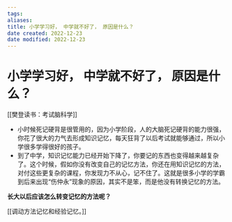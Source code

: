 ```yaml
---
tags: 
aliases: 
title: 小学学习好， 中学就不好了， 原因是什么？
date created: 2022-12-23
date modified: 2022-12-23
---
```


# 小学学习好， 中学就不好了， 原因是什么？

[[樊登读书：考试脑科学]]

-   小时候死记硬背是很管用的，因为小学阶段，人的大脑死记硬背的能力很强，你花了很大的力气去形成知识记忆，每天狂背了以后考试就能够通过，所以小学很多学得很好的孩子。
-   到了中学，知识记忆能力已经开始下降了，你要记的东西也变得越来越复杂了。这个时候，假如你没有改变自己的记忆方法，你还在用知识记忆的方法，对付这些更复杂的课程，你发现力不从心，记不住了。这就是很多小学的学霸到后来出现“伤仲永”现象的原因，其实不是笨，而是他没有转换记忆的方法。

**长大以后应该怎么转变记忆的方法呢？**

[[调动方法记忆和经验记忆。]]